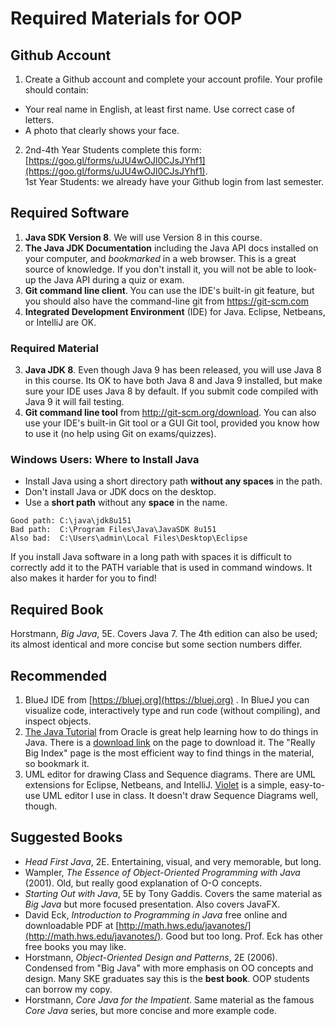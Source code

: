 # Required Materials for OOP

## Github Account

1. Create a Github account and complete your account profile.  Your profile should contain:
  * Your real name in English, at least first name. Use correct case of letters.
  * A photo that clearly shows your face.
2. 2nd-4th Year Students complete this form: [https://goo.gl/forms/uJU4wOJl0CJsJYhf1](https://goo.gl/forms/uJU4wOJl0CJsJYhf1).    
1st Year Students: we already have your Github login from last semester.

## Required Software

1. **Java SDK Version 8**.  We will use Version 8 in this course.
2. **The Java JDK Documentation** including the Java API docs installed on your computer, and *bookmarked* in a web browser. This is a great source of knowledge.  If you don't install it, you will not be able to look-up the Java API during a quiz or exam.
3. **Git command line client**.  You can use the IDE's built-in git feature, but you should also have the command-line git from https://git-scm.com
4. **Integrated Development Environment** (IDE) for Java. Eclipse, Netbeans, or IntelliJ are OK.

### Required Material

3. **Java JDK 8**.  Even though Java 9 has been released, you will use Java 8 in this course.  Its OK to have both Java 8 and Java 9 installed, but make sure your IDE uses Java 8 by default.  If you submit code compiled with Java 9 it will fail testing.
4. **Git command line tool** from http://git-scm.org/download.  You can also use your IDE's built-in Git tool or a GUI Git tool, provided you know how to use it (no help using Git on exams/quizzes).

### Windows Users: Where to Install Java

* Install Java using a short directory path **without any spaces** in the path.
* Don't install Java or JDK docs on the desktop.
* Use a **short path** without any **space** in the name.
```
Good path: C:\java\jdk8u151 
Bad path:  C:\Program Files\Java\JavaSDK 8u151
Also bad:  C:\Users\admin\Local Files\Desktop\Eclipse
```

If you install Java software in a long path with spaces it is difficult to correctly add it to the PATH variable that is used in command windows.  It also makes it harder for you to find!

## Required Book

Horstmann, *Big Java*, 5E.  Covers Java 7. The 4th edition can also be used; its almost identical and more concise but some section numbers differ.

## Recommended

1. BlueJ IDE from [https://bluej.org](https://bluej.org) . In BlueJ you can visualize code, interactively type and run code (without compiling), and inspect objects.
2. [The Java Tutorial](https://docs.oracle.com/javase/tutorial/) from Oracle is great help learning how to do things in Java. There is a [download link](http://www.oracle.com/technetwork/java/javase/java-tutorial-downloads-2005894.html) on the page to download it.  The "Really Big Index" page is the most efficient way to find things in the material, so bookmark it.
3. UML editor for drawing Class and Sequence diagrams.  There are UML extensions for Eclipse, Netbeans, and IntelliJ.  [Violet](https://sourceforge.net/projects/violet/files/violetumleditor/) is a simple, easy-to-use UML editor I use in class. It doesn't draw Sequence Diagrams well, though.

## Suggested Books

* *Head First Java*, 2E. Entertaining, visual, and very memorable, but long.
* Wampler, *The Essence of Object-Oriented Programming with Java* (2001). Old, but really good explanation of O-O concepts.
* *Starting Out with Java*, 5E by Tony Gaddis.  Covers the same material as *Big Java* but more focused presentation. Also covers JavaFX.
* David Eck, *Introduction to Programming in Java* free online and downloadable PDF at [http://math.hws.edu/javanotes/](http://math.hws.edu/javanotes/).  Good but too long.  Prof. Eck has other free books you may like.
* Horstmann, *Object-Oriented Design and Patterns*, 2E (2006). Condensed from "Big Java" with more emphasis on OO concepts and design.  Many SKE graduates say this is the **best book**.  OOP students can borrow my copy.
* Horstmann, *Core Java for the Impatient*. Same material as the famous *Core Java* series, but more concise and more example code.
